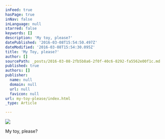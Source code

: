 ```yaml
---
inFeed: true
hasPage: true
inNav: false
inLanguage: null
starred: false
keywords: []
description: 'My toy, please?'
datePublished: '2016-03-08T15:54:50.497Z'
dateModified: '2016-03-08T15:54:30.095Z'
title: 'My Toy, please?'
author: []
sourcePath: _posts/2016-03-08-2fb5b8a6-2f0f-40c6-8292-fa5562e00f1c.md
published: true
authors: []
publisher:
  name: null
  domain: null
  url: null
  favicon: null
url: my-toy-please/index.html
_type: Article

---
```

![](https://the-grid-user-content.s3-us-west-2.amazonaws.com/ef40a6ad-5cf3-48b2-9634-38810e4140fb.jpg)

My toy, please?
